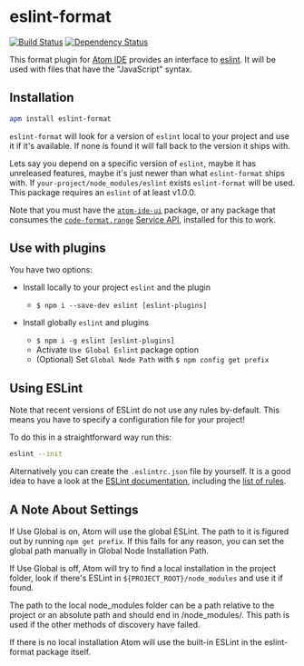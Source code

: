 # eslint-format

[![Build Status](https://travis-ci.org/AtomFormat/eslint-format.svg?branch=master)](https://travis-ci.org/AtomFormat/eslint-format)
[![Dependency Status](https://david-dm.org/AtomFormat/eslint-format.svg)](https://david-dm.org/AtomFormat/eslint-format)

This format plugin for [Atom IDE](https://ide.atom.io/) provides
an interface to [eslint](http://eslint.org). It will be used with files that
have the "JavaScript" syntax.

## Installation

```sh
apm install eslint-format
```

`eslint-format` will look for a version of `eslint` local to your project and
use it if it's available. If none is found it will fall back to the version it
ships with.

Lets say you depend on a specific version of `eslint`, maybe it has unreleased
features, maybe it's just newer than what `eslint-format` ships with. If
`your-project/node_modules/eslint` exists `eslint-format` will be used.
This package requires an `eslint` of at least v1.0.0.

Note that you must have the [`atom-ide-ui`](https://atom.io/packages/atom-ide-ui) package, or any package that consumes the
[`code-format.range`](https://github.com/facebook-atom/atom-ide-ui/blob/master/docs/code-format.md)
[Service API](https://flight-manual.atom.io/behind-atom/sections/interacting-with-other-packages-via-services/),
installed for this to work.

## Use with plugins

You have two options:

*   Install locally to your project `eslint` and the plugin

    *   `$ npm i --save-dev eslint [eslint-plugins]`

*   Install globally `eslint` and plugins

    *   `$ npm i -g eslint [eslint-plugins]`
    *   Activate `Use Global Eslint` package option
    *   (Optional) Set `Global Node Path` with `$ npm config get prefix`

## Using ESLint

Note that recent versions of ESLint do not use any rules by-default. This
means you have to specify a configuration file for your project!

To do this in a straightforward way run this:

```sh
eslint --init
```

Alternatively you can create the `.eslintrc.json` file by yourself. It is a good
idea to have a look at the [ESLint documentation](http://eslint.org/docs/user-guide/configuring),
including the [list of rules](http://eslint.org/docs/rules/).

## A Note About Settings

If Use Global is on, Atom will use the global ESLint. The path to it is figured out by running `npm get prefix`. If this fails for any reason, you can set the global path manually in Global Node Installation Path.

If Use Global is off, Atom will try to find a local installation in the project folder, look if there's ESLint in `${PROJECT_ROOT}/node_modules` and use it if found.

The path to the local node_modules folder can be a path relative to the project or an absolute path and should end in /node_modules/. This path is used if the other methods of discovery have failed.

If there is no local installation Atom will use the built-in ESLint in the eslint-format package itself.
